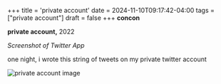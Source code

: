 +++
title = 'private account'
date = 2024-11-10T09:17:42-04:00
tags = ["private account"]
draft = false
+++
**concon**


**private account,** 2022


*Screenshot of Twitter App*


one night, i wrote this string of tweets on my private twitter account

![private account image](/images/privateAccount.pngprivateAccount.png)